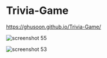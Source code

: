 # Trivia-Game
https://ghusoon.github.io/Trivia-Game/

![screenshot 55](https://user-images.githubusercontent.com/34943428/44622669-41a43080-a88b-11e8-971c-7697b1e56ae0.png)


![screenshot 53](https://user-images.githubusercontent.com/34943428/44622675-65677680-a88b-11e8-9f97-5f44930e3b69.png)
